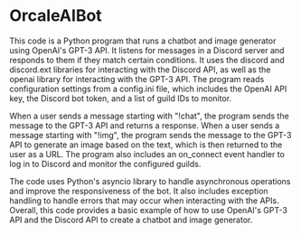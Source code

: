 # OrcaleAIBot


This code is a Python program that runs a chatbot and image generator using OpenAI's GPT-3 API. It listens for messages in a Discord server and responds to them if they match certain conditions. It uses the discord and discord.ext libraries for interacting with the Discord API, as well as the openai library for interacting with the GPT-3 API. The program reads configuration settings from a config.ini file, which includes the OpenAI API key, the Discord bot token, and a list of guild IDs to monitor.

When a user sends a message starting with "!chat", the program sends the message to the GPT-3 API and returns a response. When a user sends a message starting with "!img", the program sends the message to the GPT-3 API to generate an image based on the text, which is then returned to the user as a URL. The program also includes an on_connect event handler to log in to Discord and monitor the configured guilds.

The code uses Python's asyncio library to handle asynchronous operations and improve the responsiveness of the bot. It also includes exception handling to handle errors that may occur when interacting with the APIs. Overall, this code provides a basic example of how to use OpenAI's GPT-3 API and the Discord API to create a chatbot and image generator.
